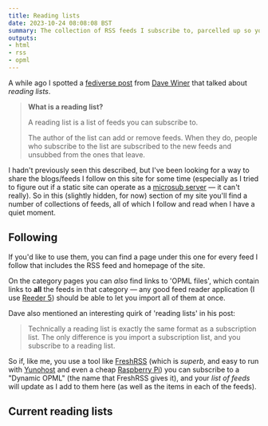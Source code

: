 ```yaml
---
title: Reading lists
date: 2023-10-24 08:08:08 BST
summary: The collection of RSS feeds I subscribe to, parcelled up so you can subscribe easily too.
outputs:
- html
- rss
- opml
---
```


A while ago I spotted a [fediverse post](https://social.masto.land/@dave/111273568591273761) from [Dave Winer](http://scripting.com/?tab=about) that talked about _reading lists_.

> **What is a reading list?**
>
> A reading list is a list of feeds you can subscribe to.
>
> The author of the list can add or remove feeds. When they do, people who subscribe to the list are subscribed to the new feeds and unsubbed from the ones that leave.

I hadn't previously seen this described, but I've been looking for a way to share the blogs/feeds I follow on this site for some time (especially as I tried to figure out if a static site can operate as a [microsub server](https://indieweb.org/Microsub#IndieWeb_Examples) — it can't really). So in this (slightly hidden, for now) section of my site you'll find a number of collections of feeds, all of which I follow and read when I have a quiet moment.

## Following

If you'd like to use them, you can find a page under this one for every feed I follow that includes the RSS feed and homepage of the site.

On the category pages you can _also_ find links to 'OPML files', which contain links to **all** the feeds in that category — any good feed reader application (I use [Reeder 5](https://www.reederapp.com/)) should be able to let you import all of them at once.

Dave also mentioned an interesting quirk of 'reading lists' in his post:

> Technically a reading list is exactly the same format as a subscription list. The only difference is you import a subscription list, and you subscribe to a reading list.

So if, like me, you use a tool like [FreshRSS](https://www.freshrss.org/) (which is _superb_, and easy to run with [Yunohost](https://yunohost.org/) and even a cheap [Raspberry Pi](https://www.raspberrypi.com/)) you can subscribe to a "Dynamic OPML" (the name that FreshRSS gives it), and your _list of feeds_ will update as I add to them here (as well as the items in each of the feeds).

## Current reading lists
